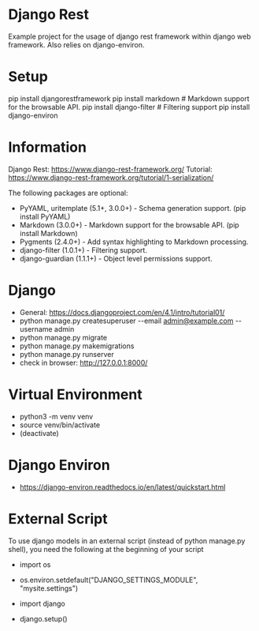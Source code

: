 # Django Rest

Example project for the usage of django rest framework within django web framework. Also relies on django-environ.

# Setup

pip install djangorestframework
pip install markdown       # Markdown support for the browsable API.
pip install django-filter  # Filtering support
pip install django-environ

# Information

Django Rest: https://www.django-rest-framework.org/
Tutorial: https://www.django-rest-framework.org/tutorial/1-serialization/

The following packages are optional:

- PyYAML, uritemplate (5.1+, 3.0.0+) - Schema generation support. (pip install PyYAML)
- Markdown (3.0.0+) - Markdown support for the browsable API. (pip install Markdown)
- Pygments (2.4.0+) - Add syntax highlighting to Markdown processing.
- django-filter (1.0.1+) - Filtering support.
- django-guardian (1.1.1+) - Object level permissions support.

# Django

- General: https://docs.djangoproject.com/en/4.1/intro/tutorial01/
- python manage.py createsuperuser --email admin@example.com --username admin
- python manage.py migrate
- python manage.py makemigrations
- python manage.py runserver
- check in browser: http://127.0.0.1:8000/

# Virtual Environment
- python3 -m venv venv
- source venv/bin/activate
- (deactivate)

# Django Environ
- https://django-environ.readthedocs.io/en/latest/quickstart.html

# External Script
To use django models in an external script (instead of python manage.py shell), you need the following at the beginning of your script

- import os

- os.environ.setdefault("DJANGO_SETTINGS_MODULE", "mysite.settings")

- import django

- django.setup()

